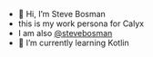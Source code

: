 - 👋 Hi, I’m Steve Bosman
- this is my work persona for Calyx
- I am also [@stevebosman](https://github.com/stevebosman)
- 🌱 I’m currently learning Kotlin

<!---
bosmans-calyx/bosmans-calyx is a ✨ special ✨ repository because its `README.md` (this file) appears on your GitHub profile.
You can click the Preview link to take a look at your changes.
--->
